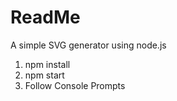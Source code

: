 # ReadMe

A simple SVG generator using node.js

1. npm install
2. npm start
3. Follow Console Prompts